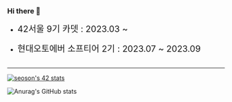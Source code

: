 ### Hi there 👋

<!--
**Hosung99/Hosung99** is a ✨ _special_ ✨ repository because its `README.md` (this file) appears on your GitHub profile.

Here are some ideas to get you started:

- 🔭 I’m currently working on ...
- 🌱 I’m currently learning ...
- 👯 I’m looking to collaborate on ...
- 🤔 I’m looking for help with ...
- 💬 Ask me about ...
- 📫 How to reach me: ...
- 😄 Pronouns: ...
- ⚡ Fun fact: ...
-->
<ul>
  <li><span style="font-size:20px;">42서울 9기 카뎃 : 2023.03 ~</span></li>
  <br/>
  <li><span style="font-size:20px;">현대오토에버 소프티어 2기 : 2023.07 ~ 2023.09</span></li>
<br>
</ul>
<hr>

[![seoson's 42 stats](https://badge.mediaplus.ma/colorfulwaves/seoson?1337Badge=off&UM6P=off)](https://github.com/oakoudad/badge42)

![Anurag's GitHub stats](https://github-readme-stats.vercel.app/api?username=Hosung99&show_icons=true&theme=radical)
